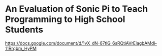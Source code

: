 # An Evaluation of Sonic Pi to Teach Programming to High School Students
https://docs.google.com/document/d/1vX_dN-67tlG_6sRQtiAVrElagbAMdi-11Rrqbm_HyPM

